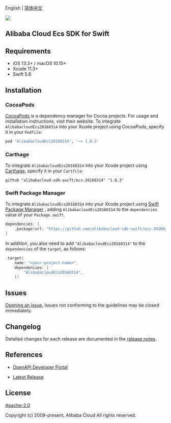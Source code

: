English | [简体中文](README-CN.md)

![](https://aliyunsdk-pages.alicdn.com/icons/AlibabaCloud.svg)

## Alibaba Cloud Ecs SDK for Swift

## Requirements

- iOS 13.3+ / macOS 10.15+
- Xcode 11.3+
- Swift 5.6

## Installation

### CocoaPods

[CocoaPods](https://cocoapods.org) is a dependency manager for Cocoa projects. For usage and installation instructions, visit their website. To integrate `AlibabacloudEcs20160314` into your Xcode project using CocoaPods, specify it in your `Podfile`:

```ruby
pod 'AlibabacloudEcs20160314', '~> 1.0.3'
```

### Carthage

To integrate `AlibabacloudEcs20160314` into your Xcode project using [Carthage](https://github.com/Carthage/Carthage), specify it in your `Cartfile`:

```ogdl
github "alibabacloud-sdk-swift/ecs-20160314" "1.0.3"
```

### Swift Package Manager

To integrate `AlibabacloudEcs20160314` into your Xcode project using [Swift Package Manager](https://swift.org/package-manager/) , adding `AlibabacloudEcs20160314` to the `dependencies` value of your `Package.swift`.

```swift
dependencies: [
    .package(url: "https://github.com/alibabacloud-sdk-swift/ecs-20160314.git", from: "1.0.3")
]
```

In addition, you also need to add `"AlibabacloudEcs20160314"` to the `dependencies` of the `target`, as follows:

```swift
.target(
    name: "<your-project-name>",
    dependencies: [
        "AlibabacloudEcs20160314",
    ])
```

## Issues

[Opening an Issue](https://github.com/alibabacloud-sdk-swift/ecs-20160314/issues/new), Issues not conforming to the guidelines may be closed immediately.

## Changelog

Detailed changes for each release are documented in the [release notes](./ChangeLog.txt).

## References

* [OpenAPI Developer Portal](https://next.api.alibabacloud.com/home)
- [Latest Release](https://github.com/alibabacloud-sdk-swift/ecs-20160314)

## License

[Apache-2.0](http://www.apache.org/licenses/LICENSE-2.0)

Copyright (c) 2009-present, Alibaba Cloud All rights reserved.
